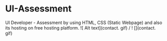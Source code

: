 # UI-Assessment
UI Developer - Assessment by using HTML, CSS (Static Webpage) and also its hosting on free hosting platform.
![ Alt text](contact. gif) / ! [](contact. gif)

